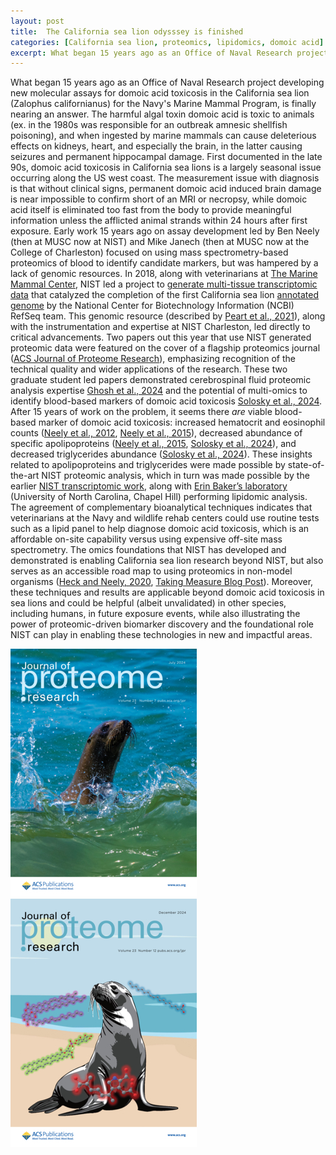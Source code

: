 ```yaml
---
layout: post
title:  The California sea lion odysssey is finished
categories: [California sea lion, proteomics, lipidomics, domoic acid]
excerpt: What began 15 years ago as an Office of Naval Research project
---
```


What began 15 years ago as an Office of Naval Research project developing new molecular assays for domoic acid toxicosis in the California sea lion (Zalophus californianus) for the Navy's Marine Mammal Program, is finally nearing an answer. The harmful algal toxin domoic acid is toxic to animals (ex. in the 1980s was responsible for an outbreak amnesic shellfish poisoning), and when ingested by marine mammals can cause deleterious effects on kidneys, heart, and especially the brain, in the latter causing seizures and permanent hippocampal damage. First documented in the late 90s, domoic acid toxicosis in California sea lions is a largely seasonal issue occurring along the US west coast. The measurement issue with diagnosis is that without clinical signs, permanent domoic acid induced brain damage is near impossible to confirm short of an MRI or necropsy, while domoic acid itself is eliminated too fast from the body to provide meaningful information unless the afflicted animal strands within 24 hours after first exposure. Early work 15 years ago on assay development led by Ben Neely (then at MUSC now at NIST) and Mike Janech (then at MUSC now at the College of Charleston) focused on using mass spectrometry-based proteomics of blood to identify candidate markers, but was hampered by a lack of genomic resources. In 2018, along with veterinarians at [The Marine Mammal Center](https://www.marinemammalcenter.org/), NIST led a project to [generate multi-tissue transcriptomic data](https://www.ncbi.nlm.nih.gov/bioproject/PRJNA498215) that catalyzed the completion of the first California sea lion [annotated genome](https://www.ncbi.nlm.nih.gov/datasets/genome/GCF_900631625.1/) by the National Center for Biotechnology Information (NCBI) RefSeq team. This genomic resource (described by [Peart et al., 2021](https://onlinelibrary.wiley.com/doi/10.1111/1755-0998.13443)), along with the instrumentation and expertise at NIST Charleston, led directly to critical advancements. Two papers out this year that use NIST generated proteomic data were featured on the cover of a flagship proteomics journal ([ACS Journal of Proteome Research](https://pubs.acs.org/journal/jprobs)), emphasizing recognition of the technical quality and wider applications of the research. These two graduate student led papers demonstrated cerebrospinal fluid proteomic analysis expertise [Ghosh et al., 2024](https://doi.org/10.1021/acs.jproteome.4c00103) and the potential of multi-omics to identify blood-based markers of domoic acid toxicosis [Solosky et al., 2024](https://pubs.acs.org/doi/10.1021/acs.jproteome.4c00820). After 15 years of work on the problem, it seems there *are* viable blood-based marker of domoic acid toxicosis: increased hematocrit and eosinophil counts ([Neely et al., 2012](https://doi.org/10.1186/1477-5956-10-18), [Neely et al., 2015](https://doi.org/10.1371/journal.pone.0123295)), decreased abundance of specific apolipoproteins ([Neely et al., 2015](https://doi.org/10.1371/journal.pone.0123295), [Solosky et al., 2024](https://pubs.acs.org/doi/10.1021/acs.jproteome.4c00820)), and decreased triglycerides abundance ([Solosky et al., 2024](https://pubs.acs.org/doi/10.1021/acs.jproteome.4c00820)). These insights related to apolipoproteins and triglycerides were made possible by state-of-the-art NIST proteomic analysis, which in turn was made possible by the earlier [NIST transcriptomic work](https://www.ncbi.nlm.nih.gov/bioproject/PRJNA498215), along with [Erin Baker’s laboratory](https://tarheels.live/bakerlab/) (University of North Carolina, Chapel Hill) performing lipidomic analysis. The agreement of complementary bioanalytical techniques indicates that veterinarians at the Navy and wildlife rehab centers could use routine tests such as a lipid panel to help diagnose domoic acid toxicosis, which is an affordable on-site capability versus using expensive off-site mass spectrometry. The omics foundations that NIST has developed and demonstrated is enabling California sea lion research beyond NIST, but also serves as an accessible road map to using proteomics in non-model organisms ([Heck and Neely, 2020](https://doi.org/10.1021/acs.jproteome.0c00448), [Taking Measure Blog Post](https://www.nist.gov/blogs/taking-measure/blood-sweat-and-genomes-quest-advance-measurement-science-non-model-organisms)). Moreover, these techniques and results are applicable beyond domoic acid toxicosis in sea lions and could be helpful (albeit unvalidated) in other species, including humans, in future exposure events, while also illustrating the power of proteomic-driven biomarker discovery and the foundational role NIST can play in enabling these technologies in new and impactful areas.

![Ghosh et al JPR cover](../images/jprobs.2024.23.issue-7.largecover.jpg)
![Solosky et al JPR cover](../images/jprobs.2024.23.issue-12.largecover-2.jpg)


&nbsp;  
&nbsp;  
&nbsp;  
